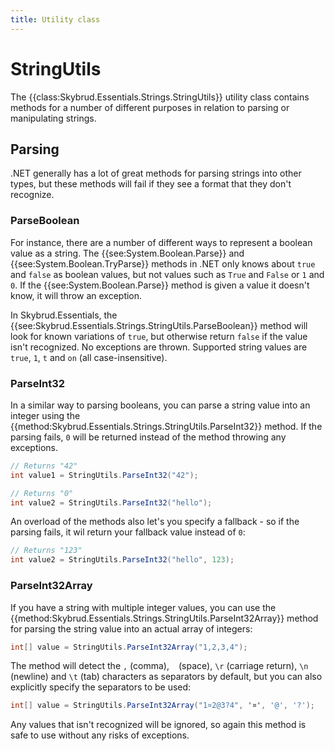 ```yaml
---
title: Utility class
---
```


# StringUtils

The {{class:Skybrud.Essentials.Strings.StringUtils}} utility class contains methods for a number of different purposes in relation to parsing or manipulating strings.

## Parsing
.NET generally has a lot of great methods for parsing strings into other types, but these methods will fail if they see a format that they don't recognize.

### ParseBoolean
For instance, there are a number of different ways to represent a boolean value as a string. The {{see:System.Boolean.Parse}}  and {{see:System.Boolean.TryParse}} methods in .NET only knows about `true` and `false`  as boolean values, but not values such as `True` and `False` or `1` and `0`. If the {{see:System.Boolean.Parse}} method is given a value it doesn't know, it will throw an exception.

In Skybrud.Essentials, the {{see:Skybrud.Essentials.Strings.StringUtils.ParseBoolean}} method will look for known variations of `true`, but otherwise return `false` if the value isn't recognized. No exceptions are thrown. Supported string values are `true`, `1`, `t` and `on` (all case-insensitive).

### ParseInt32
In a similar way to parsing booleans, you can parse a string value into an integer using the {{method:Skybrud.Essentials.Strings.StringUtils.ParseInt32}} method. If the parsing fails, `0` will be returned instead of the method throwing any exceptions. 

```csharp
// Returns "42"
int value1 = StringUtils.ParseInt32("42");

// Returns "0"
int value2 = StringUtils.ParseInt32("hello");
```
An overload of the methods also let's you specify a fallback - so if the parsing fails, it wil return your fallback value instead of `0`:

```csharp
// Returns "123"
int value2 = StringUtils.ParseInt32("hello", 123);
```

### ParseInt32Array
If you have a string with multiple integer values, you can use the {{method:Skybrud.Essentials.Strings.StringUtils.ParseInt32Array}} method for parsing the string value into an actual array of integers:

```csharp
int[] value = StringUtils.ParseInt32Array("1,2,3,4");
```

The method will detect the `,` (comma), ` ` (space), `\r` (carriage return), `\n` (newline) and `\t` (tab) characters as separators by default, but you can also explicitly specify the separators to be used:

```csharp
int[] value = StringUtils.ParseInt32Array("1¤2@3?4", '¤', '@', '?');
```

Any values that isn't recognized will be ignored, so again this method is safe to use without any risks of exceptions.